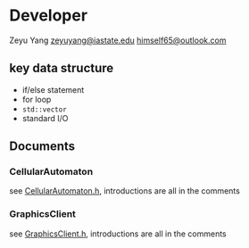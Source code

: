 # Developer

Zeyu Yang <zeyuyang@iastate.edu> <himself65@outlook.com>

## key data structure

- if/else statement
- for loop
- `std::vector`
- standard I/O

## Documents

### CellularAutomaton

see [CellularAutomaton.h](./CellularAutomaton.h), introductions are all in the comments

### GraphicsClient

see [GraphicsClient.h](./GraphicsClient.h), introductions are all in the comments
